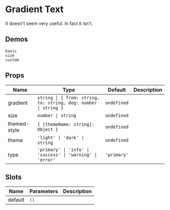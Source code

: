 # Gradient Text

It doesn't seem very useful. In fact it isn't.

## Demos

```demo
basic
size
custom
```

## Props

| Name | Type | Default | Description |
| --- | --- | --- | --- |
| gradient | `string \| { from: string, to: string, deg: number \| string }` | `undefined` |  |
| size | `number \| string` | `undefined` |  |
| themed-style | `{ [themeName: string]: Object }` | `undefined` |  |
| theme | `'light' \| 'dark' \| string` | `undefined` |  |
| type | `'primary' \| 'info' \| 'success' \| 'warning' \| 'error'` | `'primary'` |  |

## Slots

| Name    | Parameters | Description |
| ------- | ---------- | ----------- |
| default | `()`       |             |
